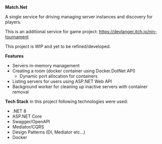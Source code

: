 **Match.Net**

A single service for driving managing server instances and discovery for players.

This is an additional service for game project: https://devlanger.itch.io/nin-tournament

This project is WIP and yet to be refined/developed.

**Features**
- Servers in-memory management
- Creating a room (docker container using Docker.DotNet API)
  - Dynamic port allocation for containers
- Listing servers for users using ASP.NET Web API
- Background worker for cleaning up inactive servers with container removal

**Tech Stack**
In this project following technologies were used:
- .NET 8
- ASP.NET Core
- Swagger/OpenAPI
- Mediator/CQRS
- Design Patterns (DI, Mediator etc...)
- Docker
